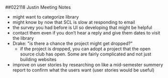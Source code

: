 ##022118 Justin Meeting Notes

* might want to categorize library 
* might know by now that SCL is slow at responding to email 
* the survey you had before is UI so developing that might be helpful
* contact them even if you don’t hear a reply and give them dates to visit the library 
* Drake: "is there a chance the project might get dropped?" 
    * if the project is dropped, you can adopt a project that the open source club has open. Some are fairly complicated 
    and not just building websites 
* improve on user stories by researching on like a mid-semester summery report to confirm what the users want 
(user stories would be useful)
